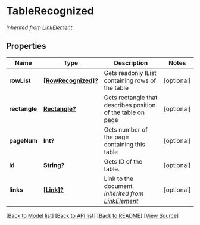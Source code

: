 ﻿# TableRecognized


*Inherited from [LinkElement](LinkElement.md)*
## Properties
Name | Type | Description | Notes
------------ | ------------- | ------------- | -------------
**rowList** | [**[RowRecognized]?**](RowRecognized.md) | Gets readonly IList containing rows of the table | [optional]
**rectangle** | [**Rectangle?**](Rectangle.md) | Gets rectangle that describes position of the table on page | [optional]
**pageNum** | **Int?** | Gets number of the page containing this table | [optional]
**id** | **String?** | Gets ID of the table. | [optional]
**links** | [**[Link]?**](Link.md) | Link to the document.<br />*Inherited from [LinkElement](LinkElement.md)* | [optional]

[[Back to Model list]](../README.md#documentation-for-models) [[Back to API list]](../README.md#documentation-for-api-endpoints) [[Back to README]](../README.md) [[View Source]](../AsposePdfCloud/Models/TableRecognized.swift)

